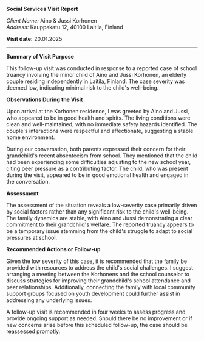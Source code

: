 **Social Services Visit Report**

*Client Name:* Aino & Jussi Korhonen  
*Address:* Kauppakatu 12, 40100 Laitila, Finland  

**Visit date:** 20.01.2025

---

**Summary of Visit Purpose**

This follow-up visit was conducted in response to a reported case of school truancy involving the minor child of Aino and Jussi Korhonen, an elderly couple residing independently in Laitila, Finland. The case severity was deemed low, indicating minimal risk to the child's well-being.

**Observations During the Visit**

Upon arrival at the Korhonen residence, I was greeted by Aino and Jussi, who appeared to be in good health and spirits. The living conditions were clean and well-maintained, with no immediate safety hazards identified. The couple's interactions were respectful and affectionate, suggesting a stable home environment.

During our conversation, both parents expressed their concern for their grandchild's recent absenteeism from school. They mentioned that the child had been experiencing some difficulties adjusting to the new school year, citing peer pressure as a contributing factor. The child, who was present during the visit, appeared to be in good emotional health and engaged in the conversation.

**Assessment**

The assessment of the situation reveals a low-severity case primarily driven by social factors rather than any significant risk to the child's well-being. The family dynamics are stable, with Aino and Jussi demonstrating a clear commitment to their grandchild's welfare. The reported truancy appears to be a temporary issue stemming from the child's struggle to adapt to social pressures at school.

**Recommended Actions or Follow-up**

Given the low severity of this case, it is recommended that the family be provided with resources to address the child's social challenges. I suggest arranging a meeting between the Korhonens and the school counselor to discuss strategies for improving their grandchild's school attendance and peer relationships. Additionally, connecting the family with local community support groups focused on youth development could further assist in addressing any underlying issues.

A follow-up visit is recommended in four weeks to assess progress and provide ongoing support as needed. Should there be no improvement or if new concerns arise before this scheduled follow-up, the case should be reassessed promptly.